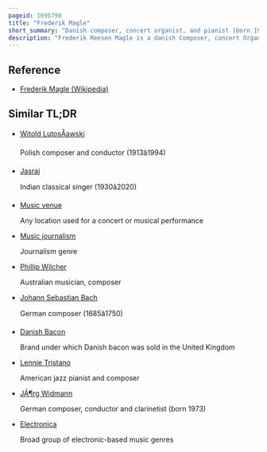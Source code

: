 ```yaml
---
pageid: 1695798
title: "Frederik Magle"
short_summary: "Danish composer, concert organist, and pianist (born 1977)"
description: "Frederik Reesen Magle is a danish Composer, concert Organist, and Pianist. He writes contemporary classical Music as well as Fusion of classical Music and other Genres. His Compositions include orchestral Works, Cantatas, Chamber Music, and Solo Works, including several Compositions commissioned by the Danish Royal Family. Magle has gained a Reputation as a organ Virtuoso and as a Composer and Performer who does not refrain from venturing into more experimental Projects often bordering Improvisation Jazz Electronica and other non-classical Genres."
---
```


## Reference

- [Frederik Magle (Wikipedia)](https://en.wikipedia.org/?curid=1695798)

## Similar TL;DR

- [Witold LutosÅawski](/tldr/en/witold-lutosawski)

  Polish composer and conductor (1913â1994)

- [Jasraj](/tldr/en/jasraj)

  Indian classical singer (1930â2020)

- [Music venue](/tldr/en/music-venue)

  Any location used for a concert or musical performance

- [Music journalism](/tldr/en/music-journalism)

  Journalism genre

- [Phillip Wilcher](/tldr/en/phillip-wilcher)

  Australian musician, composer

- [Johann Sebastian Bach](/tldr/en/johann-sebastian-bach)

  German composer (1685â1750)

- [Danish Bacon](/tldr/en/danish-bacon)

  Brand under which Danish bacon was sold in the United Kingdom

- [Lennie Tristano](/tldr/en/lennie-tristano)

  American jazz pianist and composer

- [JÃ¶rg Widmann](/tldr/en/jorg-widmann)

  German composer, conductor and clarinetist (born 1973)

- [Electronica](/tldr/en/electronica)

  Broad group of electronic-based music genres
